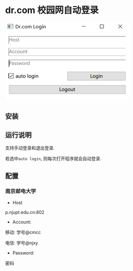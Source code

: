 # dr.com 校园网自动登录

![main](https://github.com/iikira/drcomInternetLogin/raw/master/assets/main.png)

## 安装

## 运行说明

支持手动登录和退出登录.

若选中`auto login`, 则每次打开程序就会自动登录.

## 配置

### 南京邮电大学

* Host

p.njupt.edu.cn:802

* Account: 

移动: 学号@cmcc

电信: 学号@njxy

* Password:

密码
